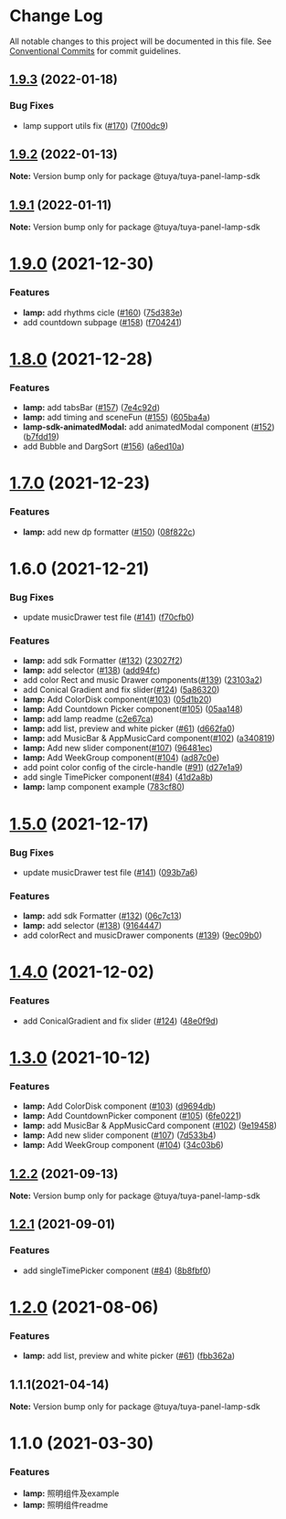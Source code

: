 # Change Log

All notable changes to this project will be documented in this file.
See [Conventional Commits](https://conventionalcommits.org) for commit guidelines.

## [1.9.3](https://github.com/tuya/tuya-panel-sdk/compare/@tuya/tuya-panel-lamp-sdk@1.9.2...@tuya/tuya-panel-lamp-sdk@1.9.3) (2022-01-18)


### Bug Fixes

* lamp support utils fix ([#170](https://github.com/tuya/tuya-panel-sdk/issues/170)) ([7f00dc9](https://github.com/tuya/tuya-panel-sdk/commit/7f00dc9dfadc552fc8e5eaa82f31274ceb89dcad))





## [1.9.2](https://github.com/tuya/tuya-panel-sdk/compare/@tuya/tuya-panel-lamp-sdk@1.9.1...@tuya/tuya-panel-lamp-sdk@1.9.2) (2022-01-13)

**Note:** Version bump only for package @tuya/tuya-panel-lamp-sdk





## [1.9.1](https://github.com/tuya/tuya-panel-sdk/compare/@tuya/tuya-panel-lamp-sdk@1.9.0...@tuya/tuya-panel-lamp-sdk@1.9.1) (2022-01-11)

**Note:** Version bump only for package @tuya/tuya-panel-lamp-sdk





# [1.9.0](https://github.com/tuya/tuya-panel-sdk/compare/@tuya/tuya-panel-lamp-sdk@1.8.0...@tuya/tuya-panel-lamp-sdk@1.9.0) (2021-12-30)


### Features

* **lamp:** add rhythms cicle ([#160](https://github.com/tuya/tuya-panel-sdk/issues/160)) ([75d383e](https://github.com/tuya/tuya-panel-sdk/commit/75d383e96da789e34e8e6ff20a65ea0f2f58b732))
* add countdown subpage ([#158](https://github.com/tuya/tuya-panel-sdk/issues/158)) ([f704241](https://github.com/tuya/tuya-panel-sdk/commit/f7042415677351f4a9d204ef18d74137363241a3))





# [1.8.0](https://github.com/tuya/tuya-panel-sdk/compare/@tuya/tuya-panel-lamp-sdk@1.7.0...@tuya/tuya-panel-lamp-sdk@1.8.0) (2021-12-28)


### Features

* **lamp:** add tabsBar ([#157](https://github.com/tuya/tuya-panel-sdk/issues/157)) ([7e4c92d](https://github.com/tuya/tuya-panel-sdk/commit/7e4c92deab6f059353096178199969ecfd7358e7))
* **lamp:** add timing and sceneFun ([#155](https://github.com/tuya/tuya-panel-sdk/issues/155)) ([605ba4a](https://github.com/tuya/tuya-panel-sdk/commit/605ba4a7ec10e9e046fd90d0cc379f07a06a0110))
* **lamp-sdk-animatedModal:** add animatedModal component ([#152](https://github.com/tuya/tuya-panel-sdk/issues/152)) ([b7fdd19](https://github.com/tuya/tuya-panel-sdk/commit/b7fdd19dac8874bb09a10a03dd631fa5ebd59ca2))
* add Bubble and DargSort ([#156](https://github.com/tuya/tuya-panel-sdk/issues/156)) ([a6ed10a](https://github.com/tuya/tuya-panel-sdk/commit/a6ed10a981e679c4ec9691b1c9d35aaca2505ab9))





# [1.7.0](https://github.com/tuya/tuya-panel-sdk/compare/@tuya/tuya-panel-lamp-sdk@1.6.0...@tuya/tuya-panel-lamp-sdk@1.7.0) (2021-12-23)


### Features

* **lamp:** add new dp formatter ([#150](https://github.com/tuya/tuya-panel-sdk/issues/150)) ([08f822c](https://github.com/tuya/tuya-panel-sdk/commit/08f822c7c10c934511848d08c73c04367dfc3341))





# 1.6.0 (2021-12-21)


### Bug Fixes

* update musicDrawer test file ([#141](https://github.com/tuya/tuya-panel-sdk/issues/141)) ([f70cfb0](https://github.com/tuya/tuya-panel-sdk/commit/f70cfb067ecd0ab54af2df110b28e30e7a85ddfb))


### Features

* **lamp:** add sdk Formatter ([#132](https://github.com/tuya/tuya-panel-sdk/issues/132)) ([23027f2](https://github.com/tuya/tuya-panel-sdk/commit/23027f20bf2a4076ccd62e964a97c361e4c78a02))
* **lamp:** add selector ([#138](https://github.com/tuya/tuya-panel-sdk/issues/138)) ([add94fc](https://github.com/tuya/tuya-panel-sdk/commit/add94fc406fd26edfd609905217d075770551edd))
* add color Rect and music Drawer components([#139](https://github.com/tuya/tuya-panel-sdk/issues/139)) ([23103a2](https://github.com/tuya/tuya-panel-sdk/commit/23103a211e562f0c1be32aedeb8a62ebad3598ca))
* add Conical Gradient and fix slider([#124](https://github.com/tuya/tuya-panel-sdk/issues/124)) ([5a86320](https://github.com/tuya/tuya-panel-sdk/commit/5a8632030044017dc35c568ed1c39a8fe4943b8e))
* **lamp:** Add ColorDisk component([#103](https://github.com/tuya/tuya-panel-sdk/issues/103)) ([05d1b20](https://github.com/tuya/tuya-panel-sdk/commit/05d1b2023559f37b18954a3797c140f9979fce6b))
* **lamp:** Add Countdown Picker component([#105](https://github.com/tuya/tuya-panel-sdk/issues/105)) ([05aa148](https://github.com/tuya/tuya-panel-sdk/commit/05aa1484f47b843091ec1b97691356dad46b3ce9))
* **lamp:** add lamp readme ([c2e67ca](https://github.com/tuya/tuya-panel-sdk/commit/c2e67ca7541cf02c2abb9868d7c2e16d558a7dc4))
* **lamp:** add list, preview and white picker ([#61](https://github.com/tuya/tuya-panel-sdk/issues/61)) ([d662fa0](https://github.com/tuya/tuya-panel-sdk/commit/d662fa092269c99c0354db9dfc9922e63e2111c6))
* **lamp:** add MusicBar & AppMusicCard component([#102](https://github.com/tuya/tuya-panel-sdk/issues/102)) ([a340819](https://github.com/tuya/tuya-panel-sdk/commit/a3408198127240c760171675015befce22377563))
* **lamp:** Add new slider component([#107](https://github.com/tuya/tuya-panel-sdk/issues/107)) ([96481ec](https://github.com/tuya/tuya-panel-sdk/commit/96481ec95a419a3a0ac36d72997db8e6a1d506c4))
* **lamp:** Add WeekGroup component([#104](https://github.com/tuya/tuya-panel-sdk/issues/104)) ([ad87c0e](https://github.com/tuya/tuya-panel-sdk/commit/ad87c0e52f00fada7f6d2002c548ff53b29b944c))
* add point color config of the circle-handle ([#91](https://github.com/tuya/tuya-panel-sdk/issues/91)) ([d27e1a9](https://github.com/tuya/tuya-panel-sdk/commit/d27e1a963227003dc69a04c09df59c0440d99d94))
* add single TimePicker component([#84](https://github.com/tuya/tuya-panel-sdk/issues/84)) ([41d2a8b](https://github.com/tuya/tuya-panel-sdk/commit/41d2a8b66a88e4eaf1e5179f81d72ae32838d833))
* **lamp:** lamp component example ([783cf80](https://github.com/tuya/tuya-panel-sdk/commit/783cf80bd4d2827f1bfced3325b2ac77fb1d63a8))





# [1.5.0](https://github.com/tuya/tuya-panel-sdk/compare/@tuya/tuya-panel-lamp-sdk@1.4.0...@tuya/tuya-panel-lamp-sdk@1.5.0) (2021-12-17)


### Bug Fixes

* update musicDrawer test file ([#141](https://github.com/tuya/tuya-panel-sdk/issues/141)) ([093b7a6](https://github.com/tuya/tuya-panel-sdk/commit/093b7a6c4529680f407609ba69f1ae93b44b1e95))


### Features

* **lamp:** add sdk Formatter ([#132](https://github.com/tuya/tuya-panel-sdk/issues/132)) ([06c7c13](https://github.com/tuya/tuya-panel-sdk/commit/06c7c13871461fcff11b47d8f5c1d34ef113d535))
* **lamp:** add selector ([#138](https://github.com/tuya/tuya-panel-sdk/issues/138)) ([9164447](https://github.com/tuya/tuya-panel-sdk/commit/9164447bda59ce0fc687540300badc8f57f2999c))
* add colorRect and musicDrawer components ([#139](https://github.com/tuya/tuya-panel-sdk/issues/139)) ([9ec09b0](https://github.com/tuya/tuya-panel-sdk/commit/9ec09b0659a296b52f14fc263287251557230ca6))





# [1.4.0](https://github.com/tuya/tuya-panel-sdk/compare/@tuya/tuya-panel-lamp-sdk@1.3.0...@tuya/tuya-panel-lamp-sdk@1.4.0) (2021-12-02)


### Features

* add ConicalGradient and fix slider ([#124](https://github.com/tuya/tuya-panel-sdk/issues/124)) ([48e0f9d](https://github.com/tuya/tuya-panel-sdk/commit/48e0f9d0ab9b2a9d2c8b7629bb13637cea339ac6))





# [1.3.0](https://github.com/tuya/tuya-panel-sdk/compare/@tuya/tuya-panel-lamp-sdk@1.2.2...@tuya/tuya-panel-lamp-sdk@1.3.0) (2021-10-12)


### Features

* **lamp:** Add ColorDisk component ([#103](https://github.com/tuya/tuya-panel-sdk/issues/103)) ([d9694db](https://github.com/tuya/tuya-panel-sdk/commit/d9694dbba91bf777bae20aa136276163a68a9981))
* **lamp:** Add CountdownPicker component ([#105](https://github.com/tuya/tuya-panel-sdk/issues/105)) ([6fe0221](https://github.com/tuya/tuya-panel-sdk/commit/6fe022174c828bfa486172ac5ad2927aacf9f458))
* **lamp:** add MusicBar & AppMusicCard component ([#102](https://github.com/tuya/tuya-panel-sdk/issues/102)) ([9e19458](https://github.com/tuya/tuya-panel-sdk/commit/9e19458436d38e0312f0e9c4d6521f2eb92fefde))
* **lamp:** Add new slider component  ([#107](https://github.com/tuya/tuya-panel-sdk/issues/107)) ([7d533b4](https://github.com/tuya/tuya-panel-sdk/commit/7d533b42fee6cf8286d5c72b3a657a6d5c9452b1))
* **lamp:** Add WeekGroup component ([#104](https://github.com/tuya/tuya-panel-sdk/issues/104)) ([34c03b6](https://github.com/tuya/tuya-panel-sdk/commit/34c03b6204704f71cb08c9df100791d97b992331))





## [1.2.2](https://github.com/tuya/tuya-panel-sdk/compare/@tuya/tuya-panel-lamp-sdk@1.2.1...@tuya/tuya-panel-lamp-sdk@1.2.2) (2021-09-13)

**Note:** Version bump only for package @tuya/tuya-panel-lamp-sdk





## [1.2.1](https://github.com/tuya/tuya-panel-sdk/compare/@tuya/tuya-panel-lamp-sdk@1.2.0...@tuya/tuya-panel-lamp-sdk@1.2.1) (2021-09-01)


### Features

* add singleTimePicker component ([#84](https://github.com/tuya/tuya-panel-sdk/issues/84)) ([8b8fbf0](https://github.com/tuya/tuya-panel-sdk/commit/8b8fbf04aed68e1570bcd4b339ddfd726bf45ae5))





# [1.2.0](https://github.com/tuya/tuya-panel-sdk/compare/@tuya/tuya-panel-lamp-sdk@1.1.1...@tuya/tuya-panel-lamp-sdk@1.2.0) (2021-08-06)


### Features

* **lamp:** add list, preview and white picker ([#61](https://github.com/tuya/tuya-panel-sdk/issues/61)) ([fbb362a](https://github.com/tuya/tuya-panel-sdk/commit/fbb362aba5c2204ca055d488e09e18035c0b2fc1))





## 1.1.1(2021-04-14)

**Note:** Version bump only for package @tuya/tuya-panel-lamp-sdk





# 1.1.0 (2021-03-30)


### Features

* **lamp:** 照明组件及example
* **lamp:** 照明组件readme
